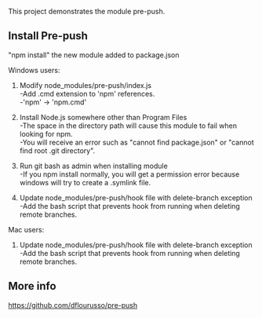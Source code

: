 This project demonstrates the module pre-push.

## Install Pre-push

"npm install" the new module added to package.json

Windows users:
1) Modify node_modules/pre-push/index.js<br />
-Add .cmd extension to 'npm' references.<br />
-'npm' -> 'npm.cmd'

2) Install Node.js somewhere other than Program Files<br />
-The space in the directory path will cause this module to fail when looking for npm.<br />
-You will receive an error such as "cannot find package.json" or "cannot find root .git directory".

3) Run git bash as admin when installing module<br />
-If you npm install normally, you will get a permission error because windows will try to create a .symlink file.

4) Update node_modules/pre-push/hook file with delete-branch exception<br />
-Add the bash script that prevents hook from running when deleting remote branches.

Mac users:<br />
1) Update node_modules/pre-push/hook file with delete-branch exception<br />
-Add the bash script that prevents hook from running when deleting remote branches.

## More info

https://github.com/dflourusso/pre-push
